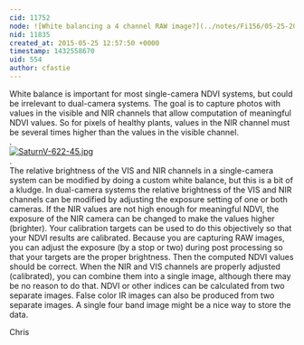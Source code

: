 ```yaml
---
cid: 11752
node: ![White balancing a 4 channel RAW image?](../notes/Fi156/05-25-2015/white-balancing-a-4-channel-raw-image)
nid: 11835
created_at: 2015-05-25 12:57:50 +0000
timestamp: 1432558670
uid: 554
author: cfastie
---
```


White balance is important for most single-camera NDVI systems, but could be irrelevant to dual-camera systems. The goal is to capture photos with values in the visible and NIR channels that allow computation of meaningful NDVI values. So for pixels of healthy plants, values in the NIR channel must be several times higher than the values in the visible channel.  
.  
[![SaturnV-622-45.jpg](https://i.publiclab.org/system/images/photos/000/000/548/medium/tuples1.JPG)](https://i.publiclab.org/system/images/photos/000/000/548/original/tuples1.JPG)  
.  
The relative brightness of the VIS and NIR channels in a single-camera system can be modified by doing a custom white balance, but this is a bit of a kludge. In dual-camera systems the relative brightness of the VIS and NIR channels can be modified by adjusting the exposure setting of one or both cameras. If the NIR values are not high enough for meaningful NDVI, the exposure of the NIR camera can be changed to make the values higher (brighter). Your calibration targets can be used to do this objectively so that your NDVI results are calibrated. Because you are capturing RAW images, you can adjust the exposure (by a stop or two) during post processing so that your targets are the proper brightness. Then the computed NDVI values should be correct. When the NIR and VIS channels are properly adjusted (calibrated), you can combine them into a single image, although there may be no reason to do that. NDVI or other indices can be calculated from two separate images. False color IR images can also be produced from two separate images. A single four band image might be a nice way to store the data.

Chris